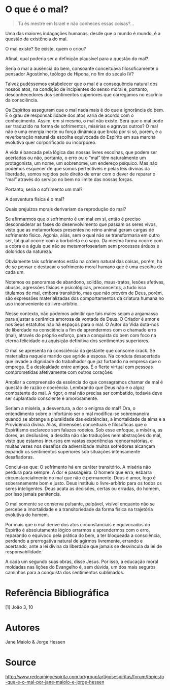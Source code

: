 # O que é o mal?
> Tu és mestre em Israel e não conheces essas coisas?...

Uma das maiores indagações humanas, desde que o mundo é mundo, é a questão da existência do mal.

O mal existe? Se existe, quem o criou?

Afinal, qual poderia ser a definição plausível para a questão do mal?

Seria o mal a ausência do bem, consoante conceituava filosoficamente o pensador Agostinho, teólogo de Hipona, no fim do século IV?  

Talvez pudéssemos estabelecer que o mal é a consequência natural dos nossos atos, na condição de incipientes do senso moral e, portanto, desconhecedores dos sentimentos superiores que carregamos no escrínio da consciência.

Os Espíritos asseguram que o mal nada mais é do que a ignorância do bem. E o grau de responsabilidade dos atos varia de acordo com o conhecimento. Assim, em si mesmo, o mal não existe. Será que o mal pode ser traduzido na forma de sofrimentos, misérias e agravos outros? O mal não é uma energia inerte ou força dinâmica que brota por si só, porém, é a reverberação natural da escolha equivocada do Espírito em sua marcha evolutiva quer corporificado ou incorpóreo.

A vida é bancada pela lógica das nossas livres escolhas, que podem ser acertadas ou não, portanto, o erro ou o “mal” têm naturalmente um protagonista, um nome, um sobrenome, um endereço psíquico. Mas não podemos esquecer de que somos perfectíveis e pelas leis divinas da liberdade, somos regidos pelo direito de errar com o dever de reparar o “mal” através do serviço no bem no limite das nossas forças.

Portanto, seria o sofrimento um mal?

A desventura física é o mal?

Quais prejuízos morais derivariam da reprodução do mal?

Se afirmarmos que o sofrimento é um mal em si, então é preciso desconsiderar as fases do desenvolvimento que passam os seres vivos, visto que as metamorfoses presentes no reino animal geram cargas de sofrimento físico. Agonia, aliás, sem o qual não se transformaria em outro ser, tal qual ocorre com a borboleta e o sapo. Da mesma forma ocorre com a cobra  e a águia que não se metamorfoseariam sem processos árduos e doloridos da natureza.

Obviamente tais sofrimentos estão na ordem natural das coisas, porém, há de se pensar e destacar o sofrimento moral humano que é uma escolha de cada um.

Notemos os panoramas de abandono, solidão, maus-tratos, lesões afetivas, abusos, agressões físicas e psicológicas, preconceitos, a tudo isso titulamos de mal, embora transitório, mas que não provém de Deus, porém, são expressões materializadas dos comportamentos da criatura humana no uso inconveniente do livre-arbítrio.

 Nesse contexto, não podemos admitir que tais males sejam a argamassa para ajustar a cerâmica amorosa da vontade de Deus. O Criador é amor e nos Seus estatutos não há espaços para o mal. O Autor da Vida dota-nos de liberdade na consciência a fim de aprendermos com o chamado erro (mal), através do próprio esforço, para a conquista do bem com foco na eterna felicidade ou aquisição definitiva dos sentimentos superiores.

O mal se apresenta na consciência da gestante que consome crack. Se materializa naquele marido que agride a esposa. Na conduta desacertada que invade a dignidade do trabalhador que jaz furtando na empresa que o emprega. É a deslealdade entre amigos. É o flerte virtual com pessoas comprometidas afetivamente com outros corações.

Ampliar a compreensão da essência do que consagramos chamar de mal é questão de razão e coerência. Lembrando que Deus não é o algoz combatente do mal. A rigor, o mal não precisa ser combatido, todavia deve ser suplantado consciente e amorosamente.

Seriam a miséria, a desventura, a dor o enigma do mal? Ora, o entendimento sobre o infortúnio ser o mal modifica-se sobremaneira quando se abrange a pluralidade das existências, a imortalidade da alma e a Providência divina. Aliás, dimensões conceituais e filosóficas que o Espiritismo esclarece sem falazes rodeios. Sob esse enfoque, a miséria, as dores, as desilusões, a desdita não são traduções nem abstrações do mal, visto que estamos incursos em vastas experiências reencarnatórias, e muitas vezes nos desafios da adversidade muitos sofredores alcançam expandir os sentimentos superiores sob situações intensamente desafiadoras.

Conclui-se que: O sofrimento há em caráter transitório. A miséria não perdura para sempre. A dor é passageira. O homem que erra, esbarra circunstancialmente no mal que não é permanente. Deus é amor, logo é soberanamente bom e justo. Deus instituiu o livre-arbítrio para os todos os seres inteligentes. Deus acata as decisões, certas ou erradas, do homem, por isso jamais penitencia.

O mal somente se conserva pulsante, palpável, visível enquanto não se percebe a imortalidade e a transitoriedade da forma física na trajetória evolutiva do homem.

Por mais que o mal derive dos atos circunstanciais e equivocados do Espírito é absolutamente lógico errarmos e aprendermos com o erro, reparando o equívoco pela prática do bem, a ter bloqueada a consciência, perdendo a prerrogativa natural de agirmos livremente, errando e acertando, ante a lei divina da liberdade que jamais se desvincula da lei de responsabilidade.

A cada um segundo suas obras, disse Jesus. Por isso, a educação moral moldadas nas lições do Evangelho é, sem dúvida, um dos mais seguros caminhos para a conquista dos sentimentos sublimados.

# Referência Bibliográfica
[1] João 3, 10

# Autores
Jane Maiolo & Jorge Hessen

# Source
http://www.redeamigoespirita.com.br/group/artigosespiritas/forum/topics/o-que-e-o-mal-por-jane-maiolo-e-jorge-hessen
